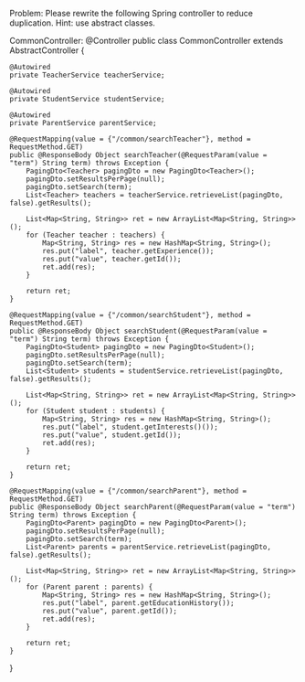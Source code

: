 Problem:
Please rewrite the following Spring controller to reduce duplication. Hint: use abstract classes.

CommonController:
@Controller
public class CommonController extends AbstractController {

	@Autowired
	private TeacherService teacherService;

	@Autowired
	private StudentService studentService;

	@Autowired
	private ParentService parentService;
	
	@RequestMapping(value = {"/common/searchTeacher"}, method = RequestMethod.GET)
	public @ResponseBody Object searchTeacher(@RequestParam(value = "term") String term) throws Exception {
		PagingDto<Teacher> pagingDto = new PagingDto<Teacher>();
		pagingDto.setResultsPerPage(null);
		pagingDto.setSearch(term);
		List<Teacher> teachers = teacherService.retrieveList(pagingDto, false).getResults();

		List<Map<String, String>> ret = new ArrayList<Map<String, String>>();
		for (Teacher teacher : teachers) {
			Map<String, String> res = new HashMap<String, String>();
			res.put("label", teacher.getExperience());
			res.put("value", teacher.getId());
			ret.add(res);
		}
		
		return ret;
	}

	@RequestMapping(value = {"/common/searchStudent"}, method = RequestMethod.GET)
	public @ResponseBody Object searchStudent(@RequestParam(value = "term") String term) throws Exception {
		PagingDto<Student> pagingDto = new PagingDto<Student>();
		pagingDto.setResultsPerPage(null);
		pagingDto.setSearch(term);
		List<Student> students = studentService.retrieveList(pagingDto, false).getResults();

		List<Map<String, String>> ret = new ArrayList<Map<String, String>>();
		for (Student student : students) {
			Map<String, String> res = new HashMap<String, String>();
			res.put("label", student.getInterests()());
			res.put("value", student.getId());
			ret.add(res);
		}
		
		return ret;
	}

	@RequestMapping(value = {"/common/searchParent"}, method = RequestMethod.GET)
	public @ResponseBody Object searchParent(@RequestParam(value = "term") String term) throws Exception {
		PagingDto<Parent> pagingDto = new PagingDto<Parent>();
		pagingDto.setResultsPerPage(null);
		pagingDto.setSearch(term);
		List<Parent> parents = parentService.retrieveList(pagingDto, false).getResults();
		
		List<Map<String, String>> ret = new ArrayList<Map<String, String>>();
		for (Parent parent : parents) {
			Map<String, String> res = new HashMap<String, String>();
			res.put("label", parent.getEducationHistory());
			res.put("value", parent.getId());
			ret.add(res);
		}
		
		return ret;
	}
	
}
